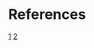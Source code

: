 # References

[1](https://morioh.com/p/fb839c7da909)
[2](https://codequs.com/p/r1lLvRq4V/javascript-basics-before-you-learn-react)
